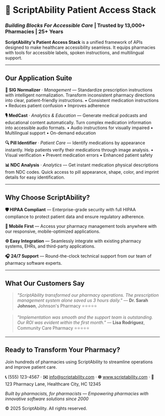# 💊 ScriptAbility Patient Access Stack
### *Building Blocks For Accessible Care* | Trusted by 13,000+ Pharmacies | 25+ Years

**ScriptAbility's Patient Access Stack** is a unified framework of APIs designed to make healthcare accessibility seamless. It equips pharmacies with tools for accessible labels, spoken instructions, and multilingual support.

---

## Our Application Suite

**🔧 SIG Normalizer** · *Management* — Standardize prescription instructions with intelligent normalization. Transform inconsistent pharmacy directions into clear, patient-friendly instructions. • Consistent medication instructions • Reduces patient confusion • Improves adherence

**🎙️ MedCast** · *Analytics & Education* — Generate medical podcasts and educational content automatically. Turn complex medication information into accessible audio formats. • Audio instructions for visually impaired • Multilingual support • On-demand education

**🔍 Pill Identifier** · *Patient Care* — Identify medications by appearance instantly. Help patients verify their medications through image analysis. • Visual verification • Prevent medication errors • Enhanced patient safety

**📊 NDC Analysis** · *Analytics* — Get instant medication physical descriptions from NDC codes. Quick access to pill appearance, shape, color, and imprint details for easy identification.

---

## Why Choose ScriptAbility?

**🛡️ HIPAA Compliant** — Enterprise-grade security with full HIPAA compliance to protect patient data and ensure regulatory adherence.

**📱 Mobile First** — Access your pharmacy management tools anywhere with our responsive, mobile-optimized applications.

**⚙️ Easy Integration** — Seamlessly integrate with existing pharmacy systems, EHRs, and third-party applications.

**🎧 24/7 Support** — Round-the-clock technical support from our team of pharmacy software experts.

---

## What Our Customers Say

> *"ScriptAbility transformed our pharmacy operations. The prescription management system alone saved us 3 hours daily."* — **Dr. Sarah Johnson**, Johnson's Pharmacy ⭐⭐⭐⭐⭐

> *"Implementation was smooth and the support team is outstanding. Our ROI was evident within the first month."* — **Lisa Rodriguez**, Community Care Pharmacy ⭐⭐⭐⭐⭐

---

## Ready to Transform Your Pharmacy?

Join hundreds of pharmacies using ScriptAbility to streamline operations and improve patient care.

**📞** (555) 123-4567 · **✉️** info@scriptability.com · **🌐** www.scriptability.com · **📍** 123 Pharmacy Lane, Healthcare City, HC 12345

*Built by pharmacists, for pharmacists — Empowering pharmacies with innovative software solutions since 2000*

© 2025 ScriptAbility. All rights reserved.
